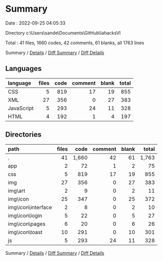 # Summary

Date : 2022-09-25 04:05:33

Directory c:\\Users\\sande\\Documents\\GitHub\\lahacksVI

Total : 41 files,  1660 codes, 42 comments, 61 blanks, all 1763 lines

Summary / [Details](details.md) / [Diff Summary](diff.md) / [Diff Details](diff-details.md)

## Languages
| language | files | code | comment | blank | total |
| :--- | ---: | ---: | ---: | ---: | ---: |
| CSS | 5 | 819 | 17 | 19 | 855 |
| XML | 27 | 356 | 0 | 27 | 383 |
| JavaScript | 5 | 293 | 24 | 11 | 328 |
| HTML | 4 | 192 | 1 | 4 | 197 |

## Directories
| path | files | code | comment | blank | total |
| :--- | ---: | ---: | ---: | ---: | ---: |
| . | 41 | 1,660 | 42 | 61 | 1,763 |
| app | 2 | 72 | 1 | 2 | 75 |
| css | 5 | 819 | 17 | 19 | 855 |
| img | 27 | 356 | 0 | 27 | 383 |
| img\\art | 2 | 9 | 0 | 2 | 11 |
| img\\icon | 25 | 347 | 0 | 25 | 372 |
| img\\icon\\interface | 2 | 8 | 0 | 2 | 10 |
| img\\icon\\login | 5 | 22 | 0 | 5 | 27 |
| img\\icon\\pages | 6 | 20 | 0 | 6 | 26 |
| img\\icon\\toast | 10 | 291 | 0 | 10 | 301 |
| js | 5 | 293 | 24 | 11 | 328 |

Summary / [Details](details.md) / [Diff Summary](diff.md) / [Diff Details](diff-details.md)